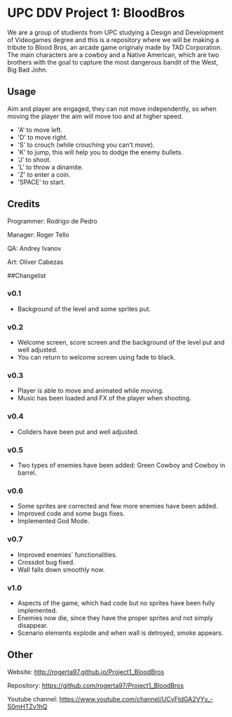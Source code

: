 

# UPC DDV Project 1: BloodBros
We are a group of studients from UPC studying a Design and Development of Videogames degree and this is a repository where we will be making a tribute to Blood Bros, an arcade game originaly made by TAD Corporation. The main characters are a cowboy and a Native American, which are two brothers with the goal to capture the most dangerous bandit of the West, Big Bad John.

## Usage
Aim and player are engaged, they can not move independently, so when moving the player the aim will move too and at higher speed. 
  - 'A' to move left. 
  - 'D' to move right. 
  - 'S' to crouch (while crouching you can't move).
  - 'K' to jump, this will help you to dodge the enemy bullets.
  - 'J' to shoot. 
  - 'L' to throw a dinamite. 
  - 'Z' to enter a coin.
  - 'SPACE' to start.

## Credits
Programmer: Rodrigo de Pedro

Manager: Roger Tello

QA: Andrey Ivanov

Art: Oliver Cabezas

##Changelist
### v0.1
  - Background of the level and some sprites put.

### v0.2
  - Welcome screen, score screen and the background of the level put and well adjusted.
  - You can return to welcome screen using fade to black. 

### v0.3
  - Player is able to move and animated while moving. 
  - Music has been loaded and FX of the player when shooting. 
  
### v0.4
  - Coliders have been put and well adjusted.

### v0.5
  - Two types of enemies have been added: Green Cowboy and Cowboy in barrel.

### v0.6
  - Some sprites are corrected and few more enemies have been added.
  - Improved code and some bugs fixes.
  - Implemented God Mode.

### v0.7
  - Improved enemies´ functionalities.
  - Crossdot bug fixed. 
  - Wall falls down smoothly now.

### v1.0
  - Aspects of the game, which had code but no sprites have been fully implemented. 
  - Enemies now die, since they have the proper sprites and not simply disappear. 
  - Scenario elements explode and when wall is detroyed, smoke appears.

## Other 
Website: http://rogerta97.github.io/Project1_BloodBros

Repository: https://github.com/rogerta97/Project1_BloodBros


Youtube channel: https://www.youtube.com/channel/UCyFtdGA2VYy_-S0mHTZv1hQ

